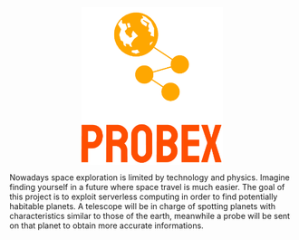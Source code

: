 <p align="center">
  <img src="img/logo_small.png" alt="logo" width="250" align="middle"/>
</p>
 
Nowadays space exploration is limited by technology and physics. Imagine finding yourself in a future where space travel is much easier. The goal of this project is to exploit serverless computing in order to find potentially habitable planets. A telescope will be in charge of spotting planets with characteristics similar to those of the earth, meanwhile a probe will be sent on that planet to obtain more accurate informations.


